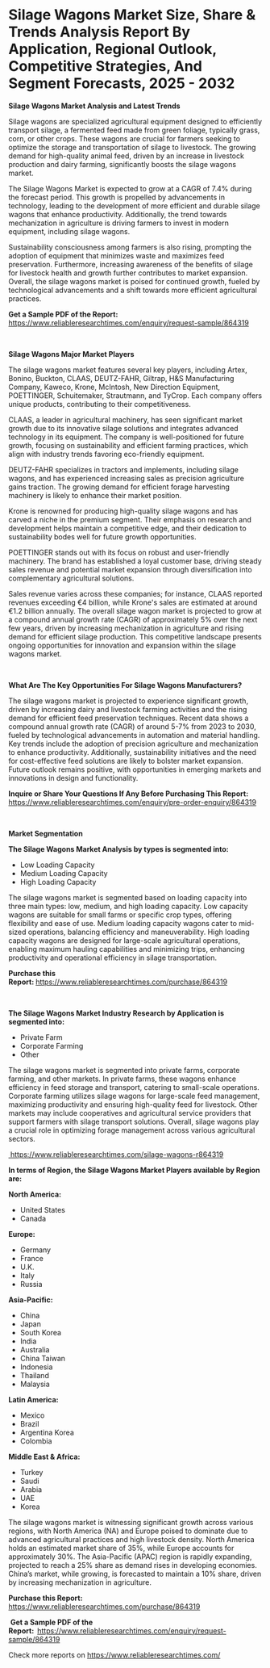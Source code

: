 <p><h1>Silage Wagons Market Size, Share & Trends Analysis Report By Application, Regional Outlook, Competitive Strategies, And Segment Forecasts, 2025 - 2032</h1></p><p><strong>Silage Wagons Market Analysis and Latest Trends</strong></p>
<p><p>Silage wagons are specialized agricultural equipment designed to efficiently transport silage, a fermented feed made from green foliage, typically grass, corn, or other crops. These wagons are crucial for farmers seeking to optimize the storage and transportation of silage to livestock. The growing demand for high-quality animal feed, driven by an increase in livestock production and dairy farming, significantly boosts the silage wagons market.</p><p>The Silage Wagons Market is expected to grow at a CAGR of 7.4% during the forecast period. This growth is propelled by advancements in technology, leading to the development of more efficient and durable silage wagons that enhance productivity. Additionally, the trend towards mechanization in agriculture is driving farmers to invest in modern equipment, including silage wagons.</p><p>Sustainability consciousness among farmers is also rising, prompting the adoption of equipment that minimizes waste and maximizes feed preservation. Furthermore, increasing awareness of the benefits of silage for livestock health and growth further contributes to market expansion. Overall, the silage wagons market is poised for continued growth, fueled by technological advancements and a shift towards more efficient agricultural practices.</p></p>
<p><strong>Get a Sample PDF of the Report:&nbsp;</strong> <a href="https://www.reliableresearchtimes.com/enquiry/request-sample/864319?utm_campaign=3227&utm_medium=2&utm_source=Github&utm_content=ia&utm_term=30032025&utm_id=silage-wagons">https://www.reliableresearchtimes.com/enquiry/request-sample/864319</a></p>
<p>&nbsp;</p>
<p><strong>Silage Wagons Major Market Players</strong></p>
<p><p>The silage wagons market features several key players, including Artex, Bonino, Buckton, CLAAS, DEUTZ-FAHR, Giltrap, H&S Manufacturing Company, Kaweco, Krone, McIntosh, New Direction Equipment, POETTINGER, Schuitemaker, Strautmann, and TyCrop. Each company offers unique products, contributing to their competitiveness.</p><p>CLAAS, a leader in agricultural machinery, has seen significant market growth due to its innovative silage solutions and integrates advanced technology in its equipment. The company is well-positioned for future growth, focusing on sustainability and efficient farming practices, which align with industry trends favoring eco-friendly equipment.</p><p>DEUTZ-FAHR specializes in tractors and implements, including silage wagons, and has experienced increasing sales as precision agriculture gains traction. The growing demand for efficient forage harvesting machinery is likely to enhance their market position.</p><p>Krone is renowned for producing high-quality silage wagons and has carved a niche in the premium segment. Their emphasis on research and development helps maintain a competitive edge, and their dedication to sustainability bodes well for future growth opportunities.</p><p>POETTINGER stands out with its focus on robust and user-friendly machinery. The brand has established a loyal customer base, driving steady sales revenue and potential market expansion through diversification into complementary agricultural solutions.</p><p>Sales revenue varies across these companies; for instance, CLAAS reported revenues exceeding €4 billion, while Krone's sales are estimated at around €1.2 billion annually. The overall silage wagon market is projected to grow at a compound annual growth rate (CAGR) of approximately 5% over the next few years, driven by increasing mechanization in agriculture and rising demand for efficient silage production. This competitive landscape presents ongoing opportunities for innovation and expansion within the silage wagons market.</p></p>
<p>&nbsp;</p>
<p><strong>What Are The Key Opportunities For Silage Wagons Manufacturers?</strong></p>
<p><p>The silage wagons market is projected to experience significant growth, driven by increasing dairy and livestock farming activities and the rising demand for efficient feed preservation techniques. Recent data shows a compound annual growth rate (CAGR) of around 5-7% from 2023 to 2030, fueled by technological advancements in automation and material handling. Key trends include the adoption of precision agriculture and mechanization to enhance productivity. Additionally, sustainability initiatives and the need for cost-effective feed solutions are likely to bolster market expansion. Future outlook remains positive, with opportunities in emerging markets and innovations in design and functionality.</p></p>
<p><strong>Inquire or Share Your Questions If Any Before Purchasing This Report:</strong> <a href="https://www.reliableresearchtimes.com/enquiry/pre-order-enquiry/864319?utm_campaign=3227&utm_medium=2&utm_source=Github&utm_content=ia&utm_term=30032025&utm_id=silage-wagons">https://www.reliableresearchtimes.com/enquiry/pre-order-enquiry/864319</a></p>
<p>&nbsp;</p>
<p><strong>Market Segmentation</strong></p>
<p><strong>The Silage Wagons Market Analysis by types is segmented into:</strong></p>
<p><ul><li>Low Loading Capacity</li><li>Medium Loading Capacity</li><li>High Loading Capacity</li></ul></p>
<p><p>The silage wagons market is segmented based on loading capacity into three main types: low, medium, and high loading capacity. Low capacity wagons are suitable for small farms or specific crop types, offering flexibility and ease of use. Medium loading capacity wagons cater to mid-sized operations, balancing efficiency and maneuverability. High loading capacity wagons are designed for large-scale agricultural operations, enabling maximum hauling capabilities and minimizing trips, enhancing productivity and operational efficiency in silage transportation.</p></p>
<p><strong>Purchase this Report:&nbsp;</strong><a href="https://www.reliableresearchtimes.com/purchase/864319?utm_campaign=3227&utm_medium=2&utm_source=Github&utm_content=ia&utm_term=30032025&utm_id=silage-wagons">https://www.reliableresearchtimes.com/purchase/864319</a></p>
<p>&nbsp;</p>
<p><strong>The Silage Wagons Market Industry Research by Application is segmented into:</strong></p>
<p><ul><li>Private Farm</li><li>Corporate Farming</li><li>Other</li></ul></p>
<p><p>The silage wagons market is segmented into private farms, corporate farming, and other markets. In private farms, these wagons enhance efficiency in feed storage and transport, catering to small-scale operations. Corporate farming utilizes silage wagons for large-scale feed management, maximizing productivity and ensuring high-quality feed for livestock. Other markets may include cooperatives and agricultural service providers that support farmers with silage transport solutions. Overall, silage wagons play a crucial role in optimizing forage management across various agricultural sectors.</p></p>
<p><a href="https://www.reliableresearchtimes.com/silage-wagons-r864319?utm_campaign=3227&utm_medium=2&utm_source=Github&utm_content=ia&utm_term=30032025&utm_id=silage-wagons">&nbsp;https://www.reliableresearchtimes.com/silage-wagons-r864319</a></p>
<p><strong>In terms of Region, the Silage Wagons Market Players available by Region are:</strong></p>
<p>
    <p> <strong> North America: </strong>
        <ul>
            <li>United States</li>
            <li>Canada</li>
        </ul>
        </p> 
    <p> <strong> Europe: </strong>
        <ul>
            <li>Germany</li>
            <li>France</li>
            <li>U.K.</li>
            <li>Italy</li>
            <li>Russia</li>
        </ul>
        </p> 
    <p> <strong> Asia-Pacific: </strong>
        <ul>
            <li>China</li>
            <li>Japan</li>
            <li>South Korea</li>
            <li>India</li>
            <li>Australia</li>
            <li>China Taiwan</li>
            <li>Indonesia</li>
            <li>Thailand</li>
            <li>Malaysia</li>
        </ul>
        </p> 
    <p> <strong> Latin America: </strong>
        <ul>
            <li>Mexico</li>
            <li>Brazil</li>
            <li>Argentina Korea</li>
            <li>Colombia</li>
        </ul>
        </p> 
    <p> <strong> Middle East & Africa: </strong>
        <ul>
            <li>Turkey</li>
            <li>Saudi</li>
            <li>Arabia</li>
            <li>UAE</li>
            <li>Korea</li>
        </ul>
    </p>
    </p>
<p><p>The silage wagons market is witnessing significant growth across various regions, with North America (NA) and Europe poised to dominate due to advanced agricultural practices and high livestock density. North America holds an estimated market share of 35%, while Europe accounts for approximately 30%. The Asia-Pacific (APAC) region is rapidly expanding, projected to reach a 25% share as demand rises in developing economies. China’s market, while growing, is forecasted to maintain a 10% share, driven by increasing mechanization in agriculture.</p></p>
<p><strong>Purchase this Report: </strong><a href="https://www.reliableresearchtimes.com/purchase/864319?utm_campaign=3227&utm_medium=2&utm_source=Github&utm_content=ia&utm_term=30032025&utm_id=silage-wagons">https://www.reliableresearchtimes.com/purchase/864319</a></p>
<p>&nbsp;<strong>Get a Sample PDF of the Report:&nbsp;&nbsp;</strong><a href="https://www.reliableresearchtimes.com/enquiry/request-sample/864319?utm_campaign=3227&utm_medium=2&utm_source=Github&utm_content=ia&utm_term=30032025&utm_id=silage-wagons">https://www.reliableresearchtimes.com/enquiry/request-sample/864319</a></p>
<p><strong></strong></p>
<p>Check more reports on <a href="https://www.reliableresearchtimes.com/?utm_campaign=3227&utm_medium=2&utm_source=Github&utm_content=ia&utm_term=30032025&utm_id=silage-wagons">https://www.reliableresearchtimes.com/</a></p>